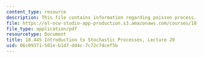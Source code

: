 ```yaml
---
content_type: resource
description: This file contains information regarding poisson process.
file: https://ol-ocw-studio-app-production.s3.amazonaws.com/courses/18-445-introduction-to-stochastic-processes-spring-2015/06c09371501eb1d7dd4c7c72c74cef5b_MIT18_445S15_lecture20.pdf
file_type: application/pdf
resourcetype: Document
title: 18.445 Introduction to Stochastic Processes, Lecture 20
uid: 06c09371-501e-b1d7-dd4c-7c72c74cef5b
---
```

